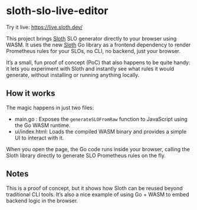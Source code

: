 # sloth-slo-live-editor

Try it live: https://live.sloth.dev/

This project brings [Sloth] SLO generator directly to your browser using WASM.
It uses the new [Sloth] Go library as a frontend dependency to render Prometheus rules for your SLOs, no CLI, no backend, just your browser.

It’s a small, fun proof of concept (PoC) that also happens to be quite handy: it lets you experiment with Sloth and instantly see what rules it would generate, without installing or running anything locally.

## How it works

The magic happens in just two files:

* main.go : Exposes the `generateSLOFromRaw` function to JavaScript using the Go WASM runtime.
* ui/index.html: Loads the compiled WASM binary and provides a simple UI to interact with it.

When you open the page, the Go code runs inside your browser, calling the Sloth library directly to generate SLO Prometheus rules on the fly.

## Notes

This is a proof of concept, but it shows how Sloth can be reused beyond traditional CLI tools. It’s also a nice example of using Go + WASM to embed backend logic in the browser.

[sloth]: https://sloth.dev